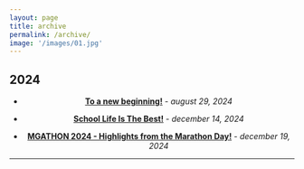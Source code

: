 ```yaml
---
layout: page
title: archive
permalink: /archive/
image: '/images/01.jpg'
---
```

## 2024

<div style="text-align: center;">
  
-  **[To a new beginning!](https://mgse-blogs.github.io/2024/08/29/to-a-new-beginning/)** - *august 29, 2024* 

- **[School Life Is The Best!](https://mgse-blogs.github.io/2024/12/14/School-Life-Is-The-Best/)** - *december 14, 2024* 

- **[MGATHON 2024 - Highlights from the Marathon Day!](https://mgse-blogs.github.io/2024/12/19/mgathon/)** - *december 19, 2024*
  
</div>
  
<hr>
